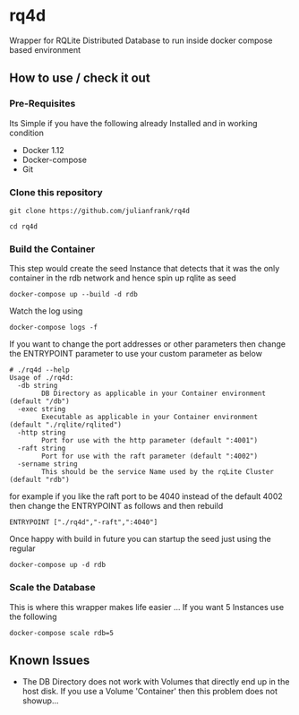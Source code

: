 # rq4d

Wrapper for RQLite Distributed Database to run inside docker compose based environment

## How to use / check it out

### Pre-Requisites

Its Simple if you have the following already Installed and in working condition

- Docker 1.12
- Docker-compose
- Git

### Clone this repository

    git clone https://github.com/julianfrank/rq4d

    cd rq4d

### Build the Container

This step would create the seed Instance that detects that it was the only container in the rdb network and hence spin up rqlite as seed

    docker-compose up --build -d rdb

Watch the log using

    docker-compose logs -f

If you want to change the port addresses or other parameters then change the ENTRYPOINT parameter to use your custom parameter as below

    # ./rq4d --help
    Usage of ./rq4d:
      -db string
            DB Directory as applicable in your Container environment (default "/db")
      -exec string
            Executable as applicable in your Container environment (default "./rqlite/rqlited")
      -http string
            Port for use with the http parameter (default ":4001")
      -raft string
            Port for use with the raft parameter (default ":4002")
      -sername string
            This should be the service Name used by the rqLite Cluster (default "rdb")

for example if you like the raft port to be 4040 instead of the default 4002 then change the ENTRYPOINT as follows and then rebuild

    ENTRYPOINT ["./rq4d","-raft",":4040"]

Once happy with build in future you can startup the seed just using the regular

    docker-compose up -d rdb

### Scale the Database

This is where this wrapper makes life easier ... If you want 5 Instances use the following

    docker-compose scale rdb=5

## Known Issues

- The DB Directory does not work with Volumes that directly end up in the host disk. If you use a Volume 'Container' then this problem does not showup...
